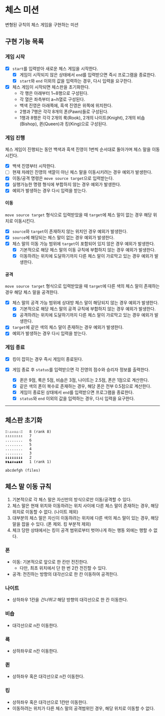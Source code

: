 # 체스 미션

변형된 규칙의 체스 게임을 구현하는 미션

## 구현 기능 목록

### 게임 시작

- [x] `start`를 입력받아 새로운 체스 게임을 시작한다.
    - [x] 게임이 시작되지 않은 상태에서 `end`를 입력받으면 즉시 프로그램을 종료한다.
    - [x] `start`와 `end` 이외의 값을 입력하는 경우, 다시 입력을 요구한다.

- [x] 체스 게임이 시작되면 체스판을 초기화한다.
    - 각 행은 아래부터 1~8행으로 구성된다.
    - 각 열은 좌측부터 a~h열로 구성된다.
    - 백색 진영은 아래쪽에, 흑색 진영은 위쪽에 위치한다.
    - 2행과 7행은 각각 8개의 폰(Pawn)들로 구성된다.
    - 1행과 8행은 각각 2개의 룩(Rook), 2개의 나이트(Knight), 2개의 비숍(Bishop), 퀸(Queen)과 킹(King)으로 구성된다.

### 게임 진행

체스 게임이 진행되는 동안 백색과 흑색 진영이 1번씩 순서대로 돌아가며 체스 말을 이동시킨다.

- [x] 백색 진영부터 시작한다.
- [ ] 현재 차례인 진영의 색깔이 아닌 체스 말을 이동시키려는 경우 예외가 발생한다.
- [x] 이동/공격 명령은 `move source target`으로 입력받는다.
- [x] 실행가능한 명령 형식에 부합하지 않는 경우 예외가 발생한다.
- [x] 예외가 발생하는 경우 다시 입력을 받는다.

#### 이동

`move source target` 형식으로 입력받았을 때 `target`에 체스 말이 없는 경우 해당 위치로 이동시킨다.

- [x] `source`와 `target`이 존재하지 않는 위치인 경우 예외가 발생한다.
- [x] `source`에 해당되는 체스 말이 없는 경우 예외가 발생한다.
- [x] 체스 말의 이동 가능 범위에 `target`이 포함되어 있지 않은 경우 예외가 발생한다.
    - [x] 기본적으로 해당 체스 말의 이동 규칙에 부합하지 않는 경우 예외가 발생한다.
    - [x] 이동하려는 위치에 도달하기까지 다른 체스 말이 가로막고 있는 경우 예외가 발생한다.

#### 공격

`move source target` 형식으로 입력받았을 때 `target`에 다른 색의 체스 말이 존재하는 경우 해당 체스 말을 공격한다.

- [x] 체스 말의 공격 가능 범위에 상대방 체스 말이 해당되지 않는 경우 예외가 발생한다.
    - [x] 기본적으로 해당 체스 말의 공격 규칙에 부합하지 않는 경우 예외가 발생한다.
    - [x] 공격하려는 위치에 도달하기까지 다른 체스 말이 가로막고 있는 경우 예외가 발생한다.
- [x] `target`에 같은 색의 체스 말이 존재하는 경우 예외가 발생한다.
- [x] 예외가 발생하는 경우 다시 입력을 받는다.

### 게임 종료

- [x] 킹이 잡히는 경우 즉시 게임이 종료된다.

- [x] 게임 종료 후 `status`를 입력받으면 각 진영의 점수와 승리자 정보를 출력한다.
    - [x] 퀸은 9점, 룩은 5점, 비숍은 3점, 나이트는 2.5점, 폰은 1점으로 계산한다.
    - [x] 같은 색의 폰이 복수로 존재하는 경우, 해당 폰은 전부 0.5점으로 계산한다.
    - [x] 게임이 종료된 상태에서 `end`를 입력받으면 프로그램을 종료한다.
    - [x] `status`와 `end` 이외의 값을 입력하는 경우, 다시 입력을 요구한다.

---

## 체스판 초기화

```
♖♘♙♕♔♙♘♖   8 (rank 8)
♗♗♗♗♗♗♗♗   7
........   6
........   5
........   4
........   3
♝♝♝♝♝♝♝♝   2
♜♞♟♛♚♟♞♜   1 (rank 1)

abcdefgh (files)
```

## 체스 말 이동 규칙

1. 기본적으로 각 체스 말은 자신만의 방식으로만 이동/공격할 수 있다.
2. 체스 말은 현재 위치와 이동하려는 위치 사이에 다른 체스 말이 존재하는 경우, 해당 위치로 이동할 수 없다. (나이트 제외)
3. 대부분의 체스 말은 자신이 이동하려는 위치에 다른 색의 체스 말이 있는 경우, 해당 말을 잡을 수 있다. (폰 제외. 킹 부분적 제외)
4. 체크 당한 상태에서는 킹이 공격 범위로부터 벗어나게 하는 행동 외에는 행할 수 없다.

### 폰

- 이동: 기본적으로 앞으로 한 칸만 전진한다.
    - 다만, 최초 위치에서 단 한 번 2칸 전진할 수 있다.
- 공격: 전진하는 방향의 대각선으로 한 칸 이동하여 공격한다.

### 나이트

- 상하좌우 1칸을 *건너뛰고* 해당 방향의 대각선으로 한 칸 이동한다.

### 비숍

- 대각선으로 n칸 이동한다.

### 룩

- 상하좌우로 n칸 이동한다.

### 퀸

- 상하좌우 혹은 대각선으로 n칸 이동한다.

### 킹

- 상하좌우 혹은 대각선으로 1칸만 이동한다.
- 이동하려는 위치가 다른 체스 말의 공격범위인 경우, 해당 위치로 이동할 수 없다.
